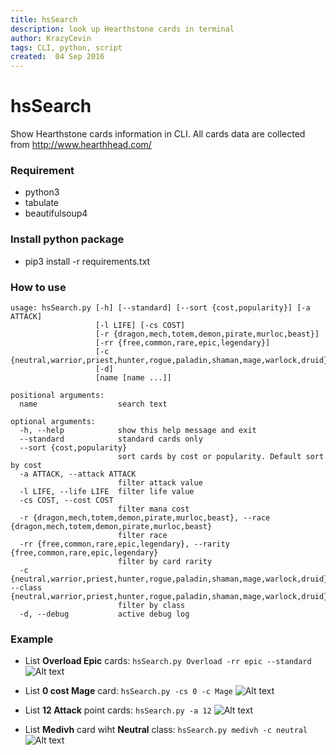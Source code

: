 ```yaml
---
title: hsSearch
description: look up Hearthstone cards in terminal
author: KrazyCevin
tags: CLI, python, script
created:  04 Sep 2016
---
```


hsSearch
========
Show Hearthstone cards information in CLI. All cards data are collected from http://www.hearthhead.com/

### Requirement
* python3
* tabulate
* beautifulsoup4

### Install python package
* pip3 install -r requirements.txt

### How to use
```
usage: hsSearch.py [-h] [--standard] [--sort {cost,popularity}] [-a ATTACK]
                   [-l LIFE] [-cs COST]
                   [-r {dragon,mech,totem,demon,pirate,murloc,beast}]
                   [-rr {free,common,rare,epic,legendary}]
                   [-c {neutral,warrior,priest,hunter,rogue,paladin,shaman,mage,warlock,druid}]
                   [-d]
                   [name [name ...]]

positional arguments:
  name                  search text

optional arguments:
  -h, --help            show this help message and exit
  --standard            standard cards only
  --sort {cost,popularity}
                        sort cards by cost or popularity. Default sort by cost
  -a ATTACK, --attack ATTACK
                        filter attack value
  -l LIFE, --life LIFE  filter life value
  -cs COST, --cost COST
                        filter mana cost
  -r {dragon,mech,totem,demon,pirate,murloc,beast}, --race {dragon,mech,totem,demon,pirate,murloc,beast}
                        filter race
  -rr {free,common,rare,epic,legendary}, --rarity {free,common,rare,epic,legendary}
                        filter by card rarity
  -c {neutral,warrior,priest,hunter,rogue,paladin,shaman,mage,warlock,druid}, --class {neutral,warrior,priest,hunter,rogue,paladin,shaman,mage,warlock,druid}
                        filter by class
  -d, --debug           active debug log
```

### Example
* List **Overload Epic** cards: ```hsSearch.py Overload -rr epic --standard```
![Alt text](https://github.com/KrazyCavin/hsSearch/blob/master/usage1.png "use case 1")

* List **0 cost Mage** card: ```hsSearch.py -cs 0 -c Mage```
![Alt text](https://github.com/KrazyCavin/hsSearch/blob/master/usage2.png "use case 2")

* List **12 Attack** point cards: ```hsSearch.py -a 12```
![Alt text](https://github.com/KrazyCavin/hsSearch/blob/master/usage3.png "use case 3")

* List **Medivh** card wiht **Neutral** class: ```hsSearch.py medivh -c neutral```
![Alt text](https://github.com/KrazyCavin/hsSearch/blob/master/usage4.png "use case 4")
